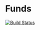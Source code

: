 # Funds

[![Build Status](https://travis-ci.org/ViBiOh/funds-ob.svg?branch=master)](https://travis-ci.org/ViBiOh/funds-ob)

